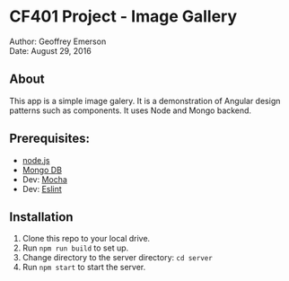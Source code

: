 # CF401 Project - Image Gallery

Author: Geoffrey Emerson  
Date: August 29, 2016  

## About

This app is a simple image galery. It is a demonstration of Angular design patterns such as components. It uses Node and Mongo backend.

## Prerequisites:
* [node.js](https://nodejs.org/en/)
* [Mongo DB](https://mongodb.com/)
* Dev: [Mocha](https://mochajs.org/)
* Dev: [Eslint](http://eslint.org/)

## Installation

1. Clone this repo to your local drive.
1. Run `npm run build` to set up.
1. Change directory to the server directory: `cd server`
1. Run `npm start` to start the server. 

